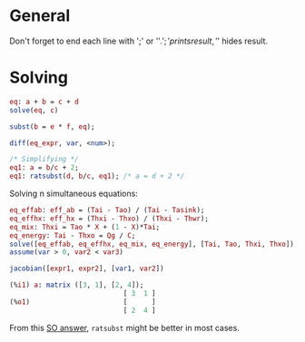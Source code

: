 # General

Don't forget to end each line with ';' or '$'. ';' prints result, '$' hides result.

# Solving

```maxima
eq: a + b = c + d
solve(eq, c)

subst(b = e * f, eq);

diff(eq_expr, var, <num>);

/* Simplifying */
eq1: a = b/c + 2;
eq1: ratsubst(d, b/c, eq1); /* a = d + 2 */
```


Solving n simultaneous equations:

```maxima
eq_effab: eff_ab = (Tai - Tao) / (Tai - Tasink);
eq_effhx: eff_hx = (Thxi - Thxo) / (Thxi - Thwr);
eq_mix: Thxi = Tao * X + (1 - X)*Tai;
eq_energy: Tai - Thxo = Qg / C;
solve([eq_effab, eq_effhx, eq_mix, eq_energy], [Tai, Tao, Thxi, Thxo]);
assume(var > 0, var2 < var3)

jacobian([expr1, expr2], [var1, var2])

(%i1) a: matrix ([3, 1], [2, 4]);
                            [ 3  1 ]
(%o1)                       [      ]
                            [ 2  4 ]

```


From this [SO answer](https://stackoverflow.com/a/51256735/5932184), `ratsubst` might be better in most cases.
